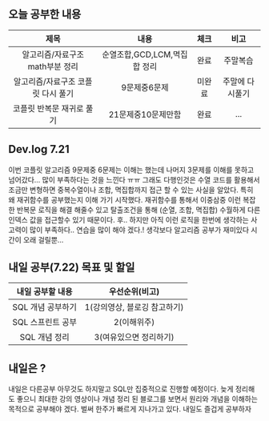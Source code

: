 ## 오늘 공부한 내용

|제목|내용|체크|비고|
|:------:|:------:|:------:|:------:|
|알고리즘/자료구조 math부분 정리 |순열조합,GCD,LCM,멱집합 정리|완료|주말복습|
|알고리즘/자료구조 코플릿 다시 풀기|9문제중6문제|미완료|주말에 다시풀기|
|코플릿 반복문 재귀로 풀기|21문제중10문제만함|완료|...|



## Dev.log 7.21

이번 코플릿 알고리즘 9문제중 6문제는 이해는 했는데 나머지 3문제를 이해를 못하고 넘어갔다... 많이 부족하다는 것을 느낀다 ㅠㅠ 그래도 다행인것은 수열 코드를 활용해서 조금만 변형하면 중복수열이나 조합, 멱집합까지 접근 할 수 있는 사실을 알았다. 특히 왜 재귀함수를 공부했는지 이해 가기 시작했다. 재귀함수를 통해서 이중삼중 이런 복잡한 반복문 로직을 해결 해줄수 있고 탈출조건을 통해 (순열, 조합, 멱집합) 수월하게 다른 인덱스 값을 접근할수 있기 때문이다. 후.. 하지만 아직 이런 로직을 한번에 생각하는 사고력이 많이 부족하다.. 연습을 많이 해야 겠다.! 생각보다 알고리즘 공부가 재미있다 시간이 오래 걸릴뿐... 


## 내일 공부(7.22) 목표 및 할일

내일 공부할 내용        |  우선순위(비고)
:------------------:|:------------------:
SQL 개념 공부하기  |    1(강의영상, 블로깅 참고하기)
SQL 스프린트 공부  |    2(이해위주)
SQL 개념 정리     |    3(여유있으면 정리하기)


## 내일은 ?

내일은 다른공부 아무것도 하지말고 SQL만 집중적으로 진행할 예정이다. 늦게 정리해도 좋으니 최대한 강의 영상이나 개념 정리 된 블로그를 보면서 원리와 개념을 이해하는 목적으로 공부해야 겠다. 벌써 한주가 빠르게 지나가고 있다. 내일도 즐겁게 공부하자